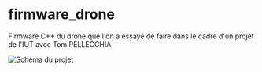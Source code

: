 # firmware_drone

Firmware C++ du drone que l'on a essayé de faire dans le cadre d'un projet de l'IUT avec Tom PELLECCHIA

![Schéma du projet](https://github.com/NicolasAppsDevelopment/FirmwareDroneDIY/blob/fe32a844536ab83388d87887ea902cc383fb9dbf/Sch%C3%A9ma_de_branchement.svg)
